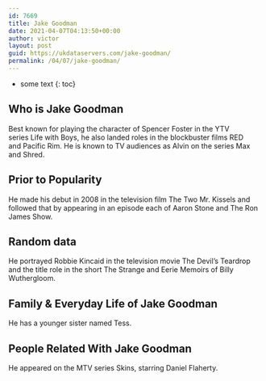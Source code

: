 ```yaml
---
id: 7669
title: Jake Goodman
date: 2021-04-07T04:13:50+00:00
author: victor
layout: post
guid: https://ukdataservers.com/jake-goodman/
permalink: /04/07/jake-goodman/
---
```


* some text
{: toc}


## Who is Jake Goodman



Best known for playing the character of Spencer Foster in the YTV series Life with Boys, he also landed roles in the blockbuster films RED and Pacific Rim. He is known to TV audiences as Alvin on the series Max and Shred.

                
                
                
## Prior to Popularity



He made his debut in 2008 in the television film The Two Mr. Kissels and followed that by appearing in an episode each of Aaron Stone and The Ron James Show. 

                
                
                
## Random data



He portrayed Robbie Kincaid in the television movie The Devil&#8217;s Teardrop and the title role in the short The Strange and Eerie Memoirs of Billy Wuthergloom. 

                
                
                
## Family & Everyday Life of Jake Goodman



He has a younger sister named Tess. 

                
                
                
## People Related With Jake Goodman



He appeared on the MTV series Skins, starring Daniel Flaherty. 

                
              
            
          
          
          